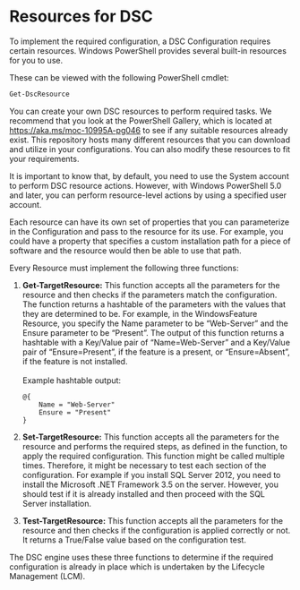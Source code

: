 # Resources for DSC

To implement the required configuration, a DSC Configuration requires certain resources. Windows PowerShell provides several built-in resources for you to use.

These can be viewed with the following PowerShell cmdlet:

```PowerShell
Get-DscResource
```

You can create your own DSC resources to perform required tasks. We recommend that you look at the PowerShell Gallery, which is located at <https://aka.ms/moc-10995A-pg046> to see if any suitable resources already exist. This repository hosts many different resources that you can download and utilize in your configurations. You can also modify these resources to fit your requirements.

It is important to know that, by default, you need to use the System account to perform DSC resource actions. However, with Windows PowerShell 5.0 and later, you can perform resource-level actions by using a specified user account.

Each resource can have its own set of properties that you can parameterize in the Configuration and pass to the resource for its use. For example, you could have a property that specifies a custom installation path for a piece of software and the resource would then be able to use that path.

Every Resource must implement the following three functions:

1. **Get-TargetResource:** This function accepts all the parameters for the resource and then checks if the parameters match the configuration. The function returns a hashtable of the parameters with the values that they are determined to be. For example, in the WindowsFeature Resource, you specify the Name parameter to be “Web-Server” and the Ensure parameter to be “Present”. The output of this function returns a hashtable with a Key/Value pair of “Name=Web-Server” and a Key/Value pair of “Ensure=Present”, if the feature is a present, or “Ensure=Absent”, if the feature is not installed.\
\
Example hashtable output:

    ```mof
    @{
        Name = "Web-Server"
        Ensure = "Present"
    }
    ```

2. **Set-TargetResource:** This function accepts all the parameters for
    the resource and performs the required steps, as defined in the
    function, to apply the required configuration. This function might
    be called multiple times. Therefore, it might be necessary to test
    each section of the configuration. For example if you install SQL
    Server 2012, you need to install the Microsoft .NET Framework 3.5 on
    the server. However, you should test if it is already installed and
    then proceed with the SQL Server installation.

3. **Test-TargetResource:** This function accepts all the parameters
    for the resource and then checks if the configuration is applied
    correctly or not. It returns a True/False value based on the
    configuration test.

The DSC engine uses these three functions to determine if the required
configuration is already in place which is undertaken by the Lifecycle
Management (LCM).